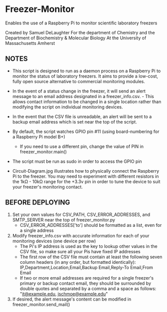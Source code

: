# Freezer-Monitor

Enables the use of a Raspberry Pi to monitor scientific laboratory freezers

Created by Samuel DeLaughter
For the department of Chemistry and the Department of Biochemistry & Molecular Biology
At the University of Massachusetts Amherst

NOTES
-----
- This script is designed to run as a daemon process on a Raspberry Pi to monitor the status of laboratory freezers.  It aims to provide a low-cost, fully open source alternative to commercial monitoring modules.

- In the event of a status change in the freezer, it will send an alert message to an email address designated in a freezer_info.csv.      - This allows contact information to be changed in a single location rather than modifying the script on individual monitoring devices.

- In the event that the CSV file is unreadable, an alert will be sent to a backup email address which is set near the top of the script.

- By default, the script watches GPIO pin #11 (using board-numbering for a Raspberry Pi model B+)
    - If you need to use a different pin, change the value of PIN in freezer_monitor.main()

- The script must be run as sudo in order to access the GPIO pin

- Circuit-Diagram.jpg illustrates how to physically connect the Raspberry Pi to the freezer.  You may need to experiment with different resistors in the 1kΩ - 10kΩ range for the +3.3v pin in order to tune the device to suit your freezer's monitoring contact.


BEFORE DEPLOYING
----------------
1. Set your own values for CSV_PATH, CSV_ERROR_ADDRESSES, and SMTP_SERVER near the top of freezer_monitor.py
    - CSV_ERROR_ADDRESSES['to'] should be formatted as a list, even for a single address
2. Modify freezer_info.csv with accurate information for each of your monitoring devices (one device per row)
    - The Pi's IP address is used as the key to lookup other values in the CSV file, so make sure all your Pis have fixed IP addresses
    - The first row of the CSV file must contain at least the following seven column headers (in any order, but formatted identically):
        IP,Department,Location,Email,Backup Email,Reply-To Email,From Email
    - If two or more email addresses are required for a single freezer's primary or backup contact email, they should be surrounded by double quotes and separated by a comma and a space as follows:
        "it@example.edu, jschmoe@example.edu"
3. If desired, the alert message's content can be modified in freezer_monitor.send_mail()
